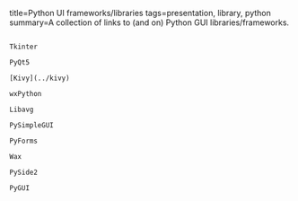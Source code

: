 title=Python UI frameworks/libraries
tags=presentation, library, python
summary=A collection of links to (and on) Python GUI libraries/frameworks.
~~~~~~

Tkinter

PyQt5

[Kivy](../kivy)

wxPython

Libavg

PySimpleGUI

PyForms

Wax

PySide2

PyGUI